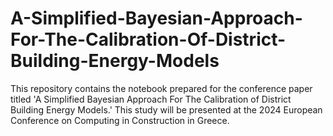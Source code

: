 # A-Simplified-Bayesian-Approach-For-The-Calibration-Of-District-Building-Energy-Models
This repository contains the notebook prepared for the conference paper titled 'A Simplified Bayesian Approach For The Calibration of District Building Energy Models.' This study will be presented at the 2024 European Conference on Computing in Construction in Greece.
